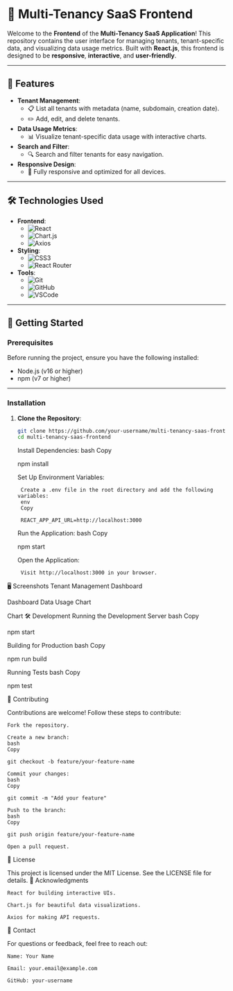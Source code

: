 # 🚀 Multi-Tenancy SaaS Frontend

Welcome to the **Frontend** of the **Multi-Tenancy SaaS Application**! This repository contains the user interface for managing tenants, tenant-specific data, and visualizing data usage metrics. Built with **React.js**, this frontend is designed to be **responsive**, **interactive**, and **user-friendly**.

---

## 🌟 Features

- **Tenant Management**:
  - 📋 List all tenants with metadata (name, subdomain, creation date).
  - ✏️ Add, edit, and delete tenants.
- **Data Usage Metrics**:
  - 📊 Visualize tenant-specific data usage with interactive charts.
- **Search and Filter**:
  - 🔍 Search and filter tenants for easy navigation.
- **Responsive Design**:
  - 📱 Fully responsive and optimized for all devices.

---

## 🛠️ Technologies Used

- **Frontend**:
  - ![React](https://img.shields.io/badge/React-61DAFB?style=for-the-badge&logo=react&logoColor=white)
  - ![Chart.js](https://img.shields.io/badge/Chart.js-FF6384?style=for-the-badge&logo=chart.js&logoColor=white)
  - ![Axios](https://img.shields.io/badge/Axios-5A29E4?style=for-the-badge&logo=axios&logoColor=white)
- **Styling**:
  - ![CSS3](https://img.shields.io/badge/CSS3-1572B6?style=for-the-badge&logo=css3&logoColor=white)
  - ![React Router](https://img.shields.io/badge/React_Router-CA4245?style=for-the-badge&logo=react-router&logoColor=white)
- **Tools**:
  - ![Git](https://img.shields.io/badge/Git-F05032?style=for-the-badge&logo=git&logoColor=white)
  - ![GitHub](https://img.shields.io/badge/GitHub-181717?style=for-the-badge&logo=github&logoColor=white)
  - ![VSCode](https://img.shields.io/badge/VSCode-007ACC?style=for-the-badge&logo=visual-studio-code&logoColor=white)

---

## 🚀 Getting Started

### Prerequisites

Before running the project, ensure you have the following installed:

- Node.js (v16 or higher)
- npm (v7 or higher)

---

### Installation

1. **Clone the Repository**:
   ```bash
   git clone https://github.com/your-username/multi-tenancy-saas-frontend.git
   cd multi-tenancy-saas-frontend
   ```
    Install Dependencies:
    bash
    Copy

    npm install

    Set Up Environment Variables:

        Create a .env file in the root directory and add the following variables:
        env
        Copy

        REACT_APP_API_URL=http://localhost:3000

    Run the Application:
    bash
    Copy

    npm start

    Open the Application:

        Visit http://localhost:3000 in your browser.


🖥️ Screenshots
Tenant Management Dashboard

Dashboard
Data Usage Chart

Chart
🛠️ Development
Running the Development Server
bash
Copy

npm start

Building for Production
bash
Copy

npm run build

Running Tests
bash
Copy

npm test

🤝 Contributing

Contributions are welcome! Follow these steps to contribute:

    Fork the repository.

    Create a new branch:
    bash
    Copy

    git checkout -b feature/your-feature-name

    Commit your changes:
    bash
    Copy

    git commit -m "Add your feature"

    Push to the branch:
    bash
    Copy

    git push origin feature/your-feature-name

    Open a pull request.

📄 License

This project is licensed under the MIT License. See the LICENSE file for details.
🙏 Acknowledgments

    React for building interactive UIs.

    Chart.js for beautiful data visualizations.

    Axios for making API requests.

📧 Contact

For questions or feedback, feel free to reach out:

    Name: Your Name

    Email: your.email@example.com

    GitHub: your-username
